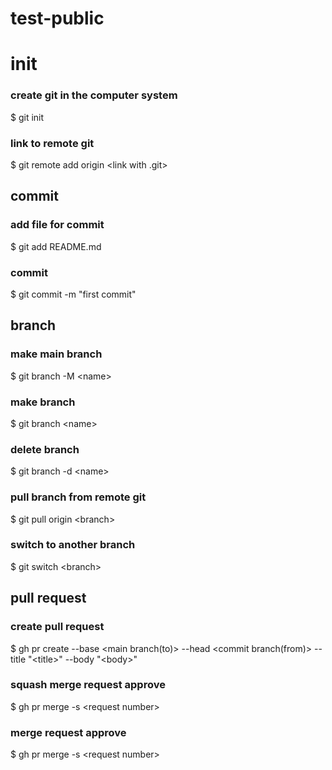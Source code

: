 # test-public

# init
### create git in the computer system 
$ git init

### link to remote git
$ git remote add origin \<link with .git>



## commit 
### add file for commit 
$ git add README.md

### commit
$ git commit -m "first commit"

## branch 
### make main branch
$ git branch -M \<name>

### make branch
$ git branch \<name>

### delete branch
$ git branch -d \<name>

### pull branch from remote git
$ git pull origin \<branch>

### switch to another branch
$ git switch \<branch>



## pull request 
### create pull request 
$ gh pr create --base \<main branch(to)> --head \<commit branch(from)> --title "\<title>" --body "\<body>"

### squash merge request approve
$ gh pr merge -s \<request number>

### merge request approve
$ gh pr merge -s \<request number>

